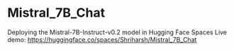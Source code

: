 # Mistral_7B_Chat
Deploying the Mistral-7B-Instruct-v0.2 model in Hugging Face Spaces
Live demo: https://huggingface.co/spaces/Shriharsh/Mistral_7B_Chat
